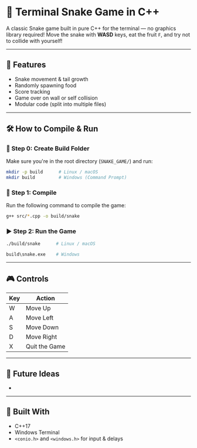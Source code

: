 # 🐍 Terminal Snake Game in C++

A classic Snake game built in pure C++ for the terminal — no graphics library required!
Move the snake with **WASD** keys, eat the fruit `F`, and try not to collide with yourself!

---

## 🤩 Features

* Snake movement & tail growth
* Randomly spawning food
* Score tracking
* Game over on wall or self collision
* Modular code (split into multiple files)

---

## 🛠️ How to Compile & Run

### 📁 Step 0: Create Build Folder

Make sure you're in the root directory (`SNAKE_GAME/`) and run:

```bash
mkdir -p build      # Linux / macOS
mkdir build         # Windows (Command Prompt)
```

### 🔧 Step 1: Compile

Run the following command to compile the game:

```bash
g++ src/*.cpp -o build/snake
```

### ▶️ Step 2: Run the Game

```bash
./build/snake      # Linux / macOS
```

```bash
build\snake.exe    # Windows
```

---

## 🎮 Controls

| Key | Action        |
| --- | ------------- |
| W   | Move Up       |
| A   | Move Left     |
| S   | Move Down     |
| D   | Move Right    |
| X   | Quit the Game |

---

## 🚀 Future Ideas

*

---

## 🧐 Built With

* C++17
* Windows Terminal
* `<conio.h>` and `<windows.h>` for input & delays
